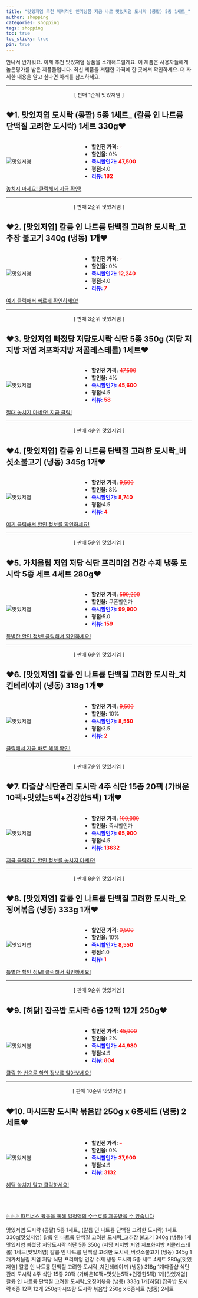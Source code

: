 ```yaml
---
title: "맛있저염 추천 매력적인 인기상품 지금 바로 맛있저염 도시락 (콩팥) 5종 1세트_"
author: shopping
categories: shopping
tags: shopping
toc: true
toc_sticky: true
pin: true
---
```

만나서 반가워요. 이제 추천 맛있저염 상품을 소개해드릴게요. 이 제품은 사용자들에게 높은평가를 받은 제품들입니다. 최신 제품을 저렴한 가격에 한 곳에서 확인하세요. 더 자세한 내용을 알고 싶다면 아래를 참조하세요.

---
<p class="toplist" style="margin: 0 auto; display: block; width: fit-content;">[ 판매 1순위 맛있저염 ]</p>

<h2><strong>❤️1. 맛있저염 도시락 (콩팥) 5종 1세트_ (칼륨 인 나트륨 단백질 고려한 도시락) 1세트 330g❤️</strong></h2>

<div style="display: flex; align-items: center;">
    <div style="flex: 0.4;">
        <img src="https://thumbnail8.coupangcdn.com/thumbnails/remote/230x230ex/image/vendor_inventory/b864/af672992ab434a4a2616f62e069e6006034d5bb5da92e8020ef646d46c18.jpg" alt="맛있저염" style="max-width: 100%;">
    </div>
    <div style="flex: 0.6; margin-left: 10px;">
        <ul>
            <li><strong>할인전 가격:</strong> <del style="color: red;">-</del></li>
            <li><strong>할인율:</strong> 0%</li>
            <li><span style='color:blue'><strong>즉시할인가:</strong></span> <span style='color:red'><strong>47,500</strong></span></li>
            <li><strong>평점:</strong>4.0</li>
            <li><span style='color:blue'><strong>리뷰:</strong></span> <span style='color:red'><strong>182</strong></span></li>
        </ul>
    </div>
</div>
<div class="center">
    <a href="https://selin100587.github.io?lptag=AF9450613&subid=githubio&pageKey=7368554938&traceid=V0-153&itemId=19001976016&vendorItemId=71014735866" class="myButton">
        놓치지 마세요! 클릭해서 지금 확인!
    </a>
</div>


---
<p class="toplist" style="margin: 0 auto; display: block; width: fit-content;">[ 판매 2순위 맛있저염 ]</p>

<h2><strong>❤️2. [맛있저염] 칼륨 인 나트륨 단백질 고려한 도시락_고추장 불고기 340g (냉동) 1개❤️</strong></h2>

<div style="display: flex; align-items: center;">
    <div style="flex: 0.4;">
        <img src="https://thumbnail8.coupangcdn.com/thumbnails/remote/230x230ex/image/vendor_inventory/1f5e/009df0031c877a7805e63847edf1af30d046451a635c10e93fc2f62cb6cd.jpg" alt="맛있저염" style="max-width: 100%;">
    </div>
    <div style="flex: 0.6; margin-left: 10px;">
        <ul>
            <li><strong>할인전 가격:</strong> <del style="color: red;">-</del></li>
            <li><strong>할인율:</strong> 0%</li>
            <li><span style='color:blue'><strong>즉시할인가:</strong></span> <span style='color:red'><strong>12,240</strong></span></li>
            <li><strong>평점:</strong>4.0</li>
            <li><span style='color:blue'><strong>리뷰:</strong></span> <span style='color:red'><strong>7</strong></span></li>
        </ul>
    </div>
</div>
<div class="center">
    <a href="https://selin100587.github.io?lptag=AF9450613&subid=githubio&pageKey=7401497381&traceid=V0-153&itemId=19158317927&vendorItemId=86276907314" class="myButton">
        여기 클릭해서 빠르게 확인하세요!
    </a>
</div>


---
<p class="toplist" style="margin: 0 auto; display: block; width: fit-content;">[ 판매 3순위 맛있저염 ]</p>

<h2><strong>❤️3. 맛있저염 빠졌당 저당도시락 식단 5종 350g (저당 저지방 저염 저포화지방 저콜레스테롤) 1세트❤️</strong></h2>

<div style="display: flex; align-items: center;">
    <div style="flex: 0.4;">
        <img src="https://thumbnail7.coupangcdn.com/thumbnails/remote/230x230ex/image/vendor_inventory/1ebb/2077233553e3128e6406adf69b8ae2b86e4fb4154e00efe8b858b0b5ff6f.png" alt="맛있저염" style="max-width: 100%;">
    </div>
    <div style="flex: 0.6; margin-left: 10px;">
        <ul>
            <li><strong>할인전 가격:</strong> <del style="color: red;">47,500</del></li>
            <li><strong>할인율:</strong> 4%</li>
            <li><span style='color:blue'><strong>즉시할인가:</strong></span> <span style='color:red'><strong>45,600</strong></span></li>
            <li><strong>평점:</strong>4.5</li>
            <li><span style='color:blue'><strong>리뷰:</strong></span> <span style='color:red'><strong>58</strong></span></li>
        </ul>
    </div>
</div>
<div class="center">
    <a href="https://selin100587.github.io?lptag=AF9450613&subid=githubio&pageKey=1777361069&traceid=V0-153&itemId=3026577107&vendorItemId=71014686104" class="myButton">
        절대 놓치지 마세요! 지금 클릭!
    </a>
</div>


---
<p class="toplist" style="margin: 0 auto; display: block; width: fit-content;">[ 판매 4순위 맛있저염 ]</p>

<h2><strong>❤️4. [맛있저염] 칼륨 인 나트륨 단백질 고려한 도시락_버섯소불고기 (냉동) 345g 1개❤️</strong></h2>

<div style="display: flex; align-items: center;">
    <div style="flex: 0.4;">
        <img src="https://thumbnail6.coupangcdn.com/thumbnails/remote/230x230ex/image/vendor_inventory/9edf/4781c2cc2d21c3bddd969f8cdd51828554a2a3a37624667fe562a1e40eba.jpg" alt="맛있저염" style="max-width: 100%;">
    </div>
    <div style="flex: 0.6; margin-left: 10px;">
        <ul>
            <li><strong>할인전 가격:</strong> <del style="color: red;">9,500</del></li>
            <li><strong>할인율:</strong> 8%</li>
            <li><span style='color:blue'><strong>즉시할인가:</strong></span> <span style='color:red'><strong>8,740</strong></span></li>
            <li><strong>평점:</strong>4.5</li>
            <li><span style='color:blue'><strong>리뷰:</strong></span> <span style='color:red'><strong>4</strong></span></li>
        </ul>
    </div>
</div>
<div class="center">
    <a href="https://selin100587.github.io?lptag=AF9450613&subid=githubio&pageKey=7401498396&traceid=V0-153&itemId=19158323016&vendorItemId=86276961416" class="myButton">
        여기 클릭해서 할인 정보를 확인하세요!
    </a>
</div>


---
<p class="toplist" style="margin: 0 auto; display: block; width: fit-content;">[ 판매 5순위 맛있저염 ]</p>

<h2><strong>❤️5. 가치올림 저염 저당 식단 프리미엄 건강 수제 냉동 도시락 5종 세트 4세트 280g❤️</strong></h2>

<div style="display: flex; align-items: center;">
    <div style="flex: 0.4;">
        <img src="https://thumbnail7.coupangcdn.com/thumbnails/remote/230x230ex/image/vendor_inventory/b58c/ae20a74c04a42df113493b9c42fdc0e5ca2cad7a7803de44b8ac89181e44.jpg" alt="맛있저염" style="max-width: 100%;">
    </div>
    <div style="flex: 0.6; margin-left: 10px;">
        <ul>
            <li><strong>할인전 가격:</strong> <del style="color: red;">599,200</del></li>
            <li><strong>할인율:</strong> 쿠폰할인가</li>
            <li><span style='color:blue'><strong>즉시할인가:</strong></span> <span style='color:red'><strong>99,900</strong></span></li>
            <li><strong>평점:</strong>5.0</li>
            <li><span style='color:blue'><strong>리뷰:</strong></span> <span style='color:red'><strong>159</strong></span></li>
        </ul>
    </div>
</div>
<div class="center">
    <a href="https://selin100587.github.io?lptag=AF9450613&subid=githubio&pageKey=7353805402&traceid=V0-153&itemId=18929759268&vendorItemId=86056608794" class="myButton">
        특별한 할인 정보! 클릭해서 확인하세요!
    </a>
</div>


---
<p class="toplist" style="margin: 0 auto; display: block; width: fit-content;">[ 판매 6순위 맛있저염 ]</p>

<h2><strong>❤️6. [맛있저염] 칼륨 인 나트륨 단백질 고려한 도시락_치킨테리야끼 (냉동) 318g 1개❤️</strong></h2>

<div style="display: flex; align-items: center;">
    <div style="flex: 0.4;">
        <img src="https://thumbnail8.coupangcdn.com/thumbnails/remote/230x230ex/image/vendor_inventory/17ad/0509f4f11491fd7ec8d314a42eb998634925bee8afc420dc264af627224e.jpg" alt="맛있저염" style="max-width: 100%;">
    </div>
    <div style="flex: 0.6; margin-left: 10px;">
        <ul>
            <li><strong>할인전 가격:</strong> <del style="color: red;">9,500</del></li>
            <li><strong>할인율:</strong> 10%</li>
            <li><span style='color:blue'><strong>즉시할인가:</strong></span> <span style='color:red'><strong>8,550</strong></span></li>
            <li><strong>평점:</strong>3.5</li>
            <li><span style='color:blue'><strong>리뷰:</strong></span> <span style='color:red'><strong>2</strong></span></li>
        </ul>
    </div>
</div>
<div class="center">
    <a href="https://selin100587.github.io?lptag=AF9450613&subid=githubio&pageKey=7401501811&traceid=V0-153&itemId=19158337354&vendorItemId=86276983733" class="myButton">
        클릭해서 지금 바로 혜택 확인!
    </a>
</div>


---
<p class="toplist" style="margin: 0 auto; display: block; width: fit-content;">[ 판매 7순위 맛있저염 ]</p>

<h2><strong>❤️7. 다즐샵 식단관리 도시락 4주 식단 15종 20팩 (가벼운10팩+맛있는5팩+건강한5팩) 1개❤️</strong></h2>

<div style="display: flex; align-items: center;">
    <div style="flex: 0.4;">
        <img src="https://thumbnail8.coupangcdn.com/thumbnails/remote/230x230ex/image/vendor_inventory/1389/fffa0c8f5ae79cadc3ebcfa0f14bebc2f2b33aff55f48a6bd02dc6ee55cc.jpg" alt="맛있저염" style="max-width: 100%;">
    </div>
    <div style="flex: 0.6; margin-left: 10px;">
        <ul>
            <li><strong>할인전 가격:</strong> <del style="color: red;">100,000</del></li>
            <li><strong>할인율:</strong> 즉시할인가</li>
            <li><span style='color:blue'><strong>즉시할인가:</strong></span> <span style='color:red'><strong>65,900</strong></span></li>
            <li><strong>평점:</strong>4.5</li>
            <li><span style='color:blue'><strong>리뷰:</strong></span> <span style='color:red'><strong>13632</strong></span></li>
        </ul>
    </div>
</div>
<div class="center">
    <a href="https://selin100587.github.io?lptag=AF9450613&subid=githubio&pageKey=7560447102&traceid=V0-153&itemId=19424144219&vendorItemId=70027783010" class="myButton">
        지금 클릭하고 할인 정보를 놓치지 마세요!
    </a>
</div>


---
<p class="toplist" style="margin: 0 auto; display: block; width: fit-content;">[ 판매 8순위 맛있저염 ]</p>

<h2><strong>❤️8. [맛있저염] 칼륨 인 나트륨 단백질 고려한 도시락_오징어볶음 (냉동) 333g 1개❤️</strong></h2>

<div style="display: flex; align-items: center;">
    <div style="flex: 0.4;">
        <img src="https://thumbnail8.coupangcdn.com/thumbnails/remote/230x230ex/image/vendor_inventory/c0c0/6fed0fb852b38e62fbd7d9f126739bff89aa3099f6eb656a81c382c228e8.jpg" alt="맛있저염" style="max-width: 100%;">
    </div>
    <div style="flex: 0.6; margin-left: 10px;">
        <ul>
            <li><strong>할인전 가격:</strong> <del style="color: red;">9,500</del></li>
            <li><strong>할인율:</strong> 10%</li>
            <li><span style='color:blue'><strong>즉시할인가:</strong></span> <span style='color:red'><strong>8,550</strong></span></li>
            <li><strong>평점:</strong>1.0</li>
            <li><span style='color:blue'><strong>리뷰:</strong></span> <span style='color:red'><strong>1</strong></span></li>
        </ul>
    </div>
</div>
<div class="center">
    <a href="https://selin100587.github.io?lptag=AF9450613&subid=githubio&pageKey=7401502824&traceid=V0-153&itemId=19158342002&vendorItemId=86277016184" class="myButton">
        특별한 할인 정보! 클릭해서 확인하세요!
    </a>
</div>


---
<p class="toplist" style="margin: 0 auto; display: block; width: fit-content;">[ 판매 9순위 맛있저염 ]</p>

<h2><strong>❤️9. [허닭] 잡곡밥 도시락 6종 12팩 12개 250g❤️</strong></h2>

<div style="display: flex; align-items: center;">
    <div style="flex: 0.4;">
        <img src="https://thumbnail7.coupangcdn.com/thumbnails/remote/230x230ex/image/vendor_inventory/e098/3ab9618432aac15592b882b272917a5d1c614f5704aba8375a3c20f5ea8d.jpg" alt="맛있저염" style="max-width: 100%;">
    </div>
    <div style="flex: 0.6; margin-left: 10px;">
        <ul>
            <li><strong>할인전 가격:</strong> <del style="color: red;">45,900</del></li>
            <li><strong>할인율:</strong> 2%</li>
            <li><span style='color:blue'><strong>즉시할인가:</strong></span> <span style='color:red'><strong>44,980</strong></span></li>
            <li><strong>평점:</strong>4.5</li>
            <li><span style='color:blue'><strong>리뷰:</strong></span> <span style='color:red'><strong>804</strong></span></li>
        </ul>
    </div>
</div>
<div class="center">
    <a href="https://selin100587.github.io?lptag=AF9450613&subid=githubio&pageKey=6059875288&traceid=V0-153&itemId=11138200923&vendorItemId=70829670616" class="myButton">
        클릭 한 번으로 할인 정보를 알아보세요!
    </a>
</div>


---
<p class="toplist" style="margin: 0 auto; display: block; width: fit-content;">[ 판매 10순위 맛있저염 ]</p>

<h2><strong>❤️10. 마시뜨랑 도시락 볶음밥 250g x 6종세트 (냉동) 2세트❤️</strong></h2>

<div style="display: flex; align-items: center;">
    <div style="flex: 0.4;">
        <img src="https://thumbnail6.coupangcdn.com/thumbnails/remote/230x230ex/image/retail/images/2374585448679826-16504c46-0028-4933-b31f-edacaa79d1d2.jpg" alt="맛있저염" style="max-width: 100%;">
    </div>
    <div style="flex: 0.6; margin-left: 10px;">
        <ul>
            <li><strong>할인전 가격:</strong> <del style="color: red;">-</del></li>
            <li><strong>할인율:</strong> 0%</li>
            <li><span style='color:blue'><strong>즉시할인가:</strong></span> <span style='color:red'><strong>37,900</strong></span></li>
            <li><strong>평점:</strong>4.5</li>
            <li><span style='color:blue'><strong>리뷰:</strong></span> <span style='color:red'><strong>3132</strong></span></li>
        </ul>
    </div>
</div>
<div class="center">
    <a href="https://selin100587.github.io?lptag=AF9450613&subid=githubio&pageKey=2374312518&traceid=V0-153&itemId=4135482975&vendorItemId=72119396865" class="myButton">
        혜택 놓치지 말고 클릭하세요!
    </a>
</div>

<br><br><br>[💦 💦 💦 파트너스 활동을 통해 일정액의 수수료를 제공받을 수 있습니다](https://link.coupang.com/a/bcpT2c)<br><br>맛있저염 도시락 (콩팥) 5종 1세트_ (칼륨 인 나트륨 단백질 고려한 도시락) 1세트 330g[맛있저염] 칼륨 인 나트륨 단백질 고려한 도시락_고추장 불고기 340g (냉동) 1개맛있저염 빠졌당 저당도시락 식단 5종 350g (저당 저지방 저염 저포화지방 저콜레스테롤) 1세트[맛있저염] 칼륨 인 나트륨 단백질 고려한 도시락_버섯소불고기 (냉동) 345g 1개가치올림 저염 저당 식단 프리미엄 건강 수제 냉동 도시락 5종 세트 4세트 280g[맛있저염] 칼륨 인 나트륨 단백질 고려한 도시락_치킨테리야끼 (냉동) 318g 1개다즐샵 식단관리 도시락 4주 식단 15종 20팩 (가벼운10팩+맛있는5팩+건강한5팩) 1개[맛있저염] 칼륨 인 나트륨 단백질 고려한 도시락_오징어볶음 (냉동) 333g 1개[허닭] 잡곡밥 도시락 6종 12팩 12개 250g마시뜨랑 도시락 볶음밥 250g x 6종세트 (냉동) 2세트
